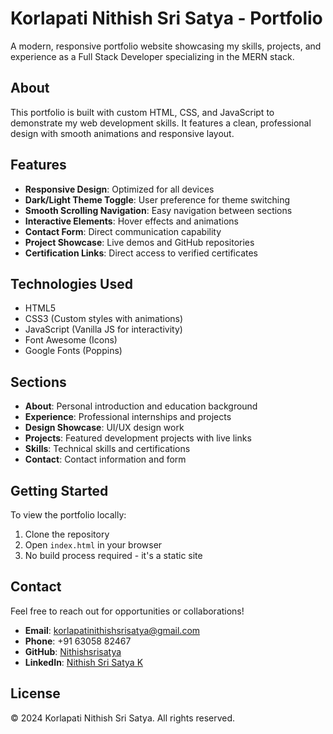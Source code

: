 # Korlapati Nithish Sri Satya - Portfolio

A modern, responsive portfolio website showcasing my skills, projects, and experience as a Full Stack Developer specializing in the MERN stack.

## About

This portfolio is built with custom HTML, CSS, and JavaScript to demonstrate my web development skills. It features a clean, professional design with smooth animations and responsive layout.

## Features

- **Responsive Design**: Optimized for all devices
- **Dark/Light Theme Toggle**: User preference for theme switching
- **Smooth Scrolling Navigation**: Easy navigation between sections
- **Interactive Elements**: Hover effects and animations
- **Contact Form**: Direct communication capability
- **Project Showcase**: Live demos and GitHub repositories
- **Certification Links**: Direct access to verified certificates

## Technologies Used

- HTML5
- CSS3 (Custom styles with animations)
- JavaScript (Vanilla JS for interactivity)
- Font Awesome (Icons)
- Google Fonts (Poppins)

## Sections

- **About**: Personal introduction and education background
- **Experience**: Professional internships and projects
- **Design Showcase**: UI/UX design work
- **Projects**: Featured development projects with live links
- **Skills**: Technical skills and certifications
- **Contact**: Contact information and form

## Getting Started

To view the portfolio locally:

1. Clone the repository
2. Open `index.html` in your browser
3. No build process required - it's a static site

## Contact

Feel free to reach out for opportunities or collaborations!

- **Email**: korlapatinithishsrisatya@gmail.com
- **Phone**: +91 63058 82467
- **GitHub**: [Nithishsrisatya](https://github.com/Nithishsrisatya)
- **LinkedIn**: [Nithish Sri Satya K](https://www.linkedin.com/in/nithish-srisatya-k-901098258/)

## License

© 2024 Korlapati Nithish Sri Satya. All rights reserved.
